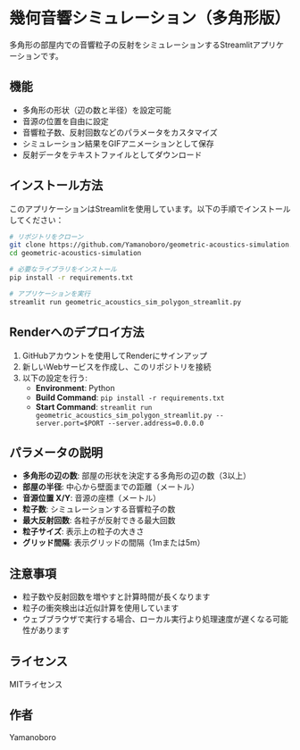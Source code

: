 # 幾何音響シミュレーション（多角形版）

多角形の部屋内での音響粒子の反射をシミュレーションするStreamlitアプリケーションです。

## 機能

- 多角形の形状（辺の数と半径）を設定可能
- 音源の位置を自由に設定
- 音響粒子数、反射回数などのパラメータをカスタマイズ
- シミュレーション結果をGIFアニメーションとして保存
- 反射データをテキストファイルとしてダウンロード

## インストール方法

このアプリケーションはStreamlitを使用しています。以下の手順でインストールしてください：

```bash
# リポジトリをクローン
git clone https://github.com/Yamanoboro/geometric-acoustics-simulation.git
cd geometric-acoustics-simulation

# 必要なライブラリをインストール
pip install -r requirements.txt

# アプリケーションを実行
streamlit run geometric_acoustics_sim_polygon_streamlit.py
```

## Renderへのデプロイ方法

1. GitHubアカウントを使用してRenderにサインアップ
2. 新しいWebサービスを作成し、このリポジトリを接続
3. 以下の設定を行う:
   - **Environment**: Python
   - **Build Command**: `pip install -r requirements.txt`
   - **Start Command**: `streamlit run geometric_acoustics_sim_polygon_streamlit.py --server.port=$PORT --server.address=0.0.0.0`

## パラメータの説明

- **多角形の辺の数**: 部屋の形状を決定する多角形の辺の数（3以上）
- **部屋の半径**: 中心から壁面までの距離（メートル）
- **音源位置 X/Y**: 音源の座標（メートル）
- **粒子数**: シミュレーションする音響粒子の数
- **最大反射回数**: 各粒子が反射できる最大回数
- **粒子サイズ**: 表示上の粒子の大きさ
- **グリッド間隔**: 表示グリッドの間隔（1mまたは5m）

## 注意事項

- 粒子数や反射回数を増やすと計算時間が長くなります
- 粒子の衝突検出は近似計算を使用しています
- ウェブブラウザで実行する場合、ローカル実行より処理速度が遅くなる可能性があります

## ライセンス

MITライセンス

## 作者

Yamanoboro
